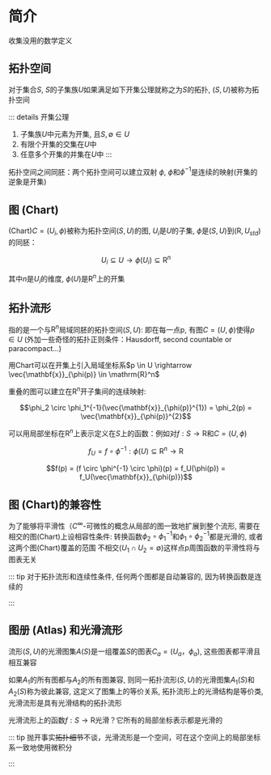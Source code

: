 # 简介

收集没用的数学定义

## 拓扑空间

对于集合$S$, $S$的子集族$U$如果满足如下开集公理就称之为$S$的拓扑, $(S,U)$被称为拓扑空间 

::: details 开集公理
1. 子集族$U$中元素为开集, 且$S, \emptyset \in U$
2. 有限个开集的交集在$U$中
3. 任意多个开集的并集在$U$中
:::

拓扑空间之间同胚：两个拓扑空间可以建立双射 $\phi$, $\phi$和$\phi^{-1}$是连续的映射(开集的逆象是开集)

## 图 (Chart)
(Chart)$C = (U_i,\phi)$被称为拓扑空间$(S,U)$的图, $U_i$是$U$的子集, $\phi$是$(S,U)$到$(\mathrm{R},U_{std})$的同胚：

$$U_i \subseteq U \rightarrow \phi(U_i) \subseteq \mathrm{R}^n$$ 

其中$n$是$U_i$的维度, $\phi(U)$是$\mathrm{R}^n$上的开集

## 拓扑流形
指的是一个与$\mathrm{R}^n$局域同胚的拓扑空间$(S,U)$: 即在每一点p, 有图$C = (U,\phi)$使得$p \in U$
(外加一些奇怪的拓扑正则条件：Hausdorff, second countable or paracompact...)

用Chart可以在开集上引入局域坐标系$p \in U \rightarrow \vec{\mathbf{x}}_{\phi(p)} \in \mathrm{R}^n$

重叠的图可以建立在$\mathrm{R}^n$开子集间的连续映射:

$$\phi_2 \circ \phi_1^{-1}(\vec{\mathbf{x}}_{\phi(p)}^{1}) = \phi_2(p) = \vec{\mathbf{x}}_{\phi(p)}^{2}$$ 

可以用局部坐标在$\mathrm{R}^n$上表示定义在$S$上的函数：例如对$f: S \rightarrow \mathrm{R}$和$C = (U,\phi)$

$$f_U = f \circ \phi^{-1} : \phi(U) \subseteq \mathrm{R}^n \rightarrow \mathrm{R}$$ 

$$f(p) = (f \circ \phi^{-1} \circ \phi)(p) = f_U(\phi(p)) = f_U(\vec{\mathbf{x}}_{\phi(p)})$$ 

## 图 (Chart)的兼容性
为了能够将平滑性（$C^\infty$-可微性的概念从局部的图一致地扩展到整个流形, 需要在相交的图(Chart)上设相容性条件:
转换函数$\phi_2 \circ \phi_1^{-1}$和$\phi_1 \circ \phi_2^{-1}$都是光滑的, 或者这两个图(Chart)覆盖的范围
不相交($U_1 \cap U_2 = \emptyset$)这样点p周围函数的平滑性将与图表无关 

::: tip
对于拓扑流形和连续性条件, 任何两个图都是自动兼容的, 因为转换函数是连续的 

:::

## 图册 (Atlas) 和光滑流形
流形$(S,U)$的光滑图集$A(S)$是一组覆盖$S$的图表$C_a=(U_a，\phi_a)$, 这些图表都平滑且相互兼容

如果$A_1$的所有图都与$A_2$的所有图兼容, 则同一拓扑流形$(S,U)$的光滑图集$A_1(S)$和$A_2(S)$称为彼此兼容,
这定义了图集上的等价关系, 拓扑流形上的光滑结构是等价类, 光滑流形是具有光滑结构的拓扑流形

光滑流形上的函数$f: S \rightarrow \mathrm{R}$光滑？它所有的局部坐标表示都是光滑的

::: tip
抛开事实~~拓扑细节~~不谈，光滑流形是一个空间，可在这个空间上的局部坐标系一致地使用微积分 

:::
